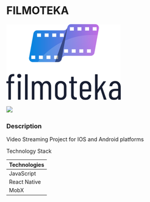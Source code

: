 # FILMOTEKA
![](theme/filmoteka.png)

![](theme/preview.gif)

### Description
Video Streaming Project for IOS and Android platforms

Technology Stack

Technologies  |
------------- |
JavaScript  |
React Native  |
MobX |

